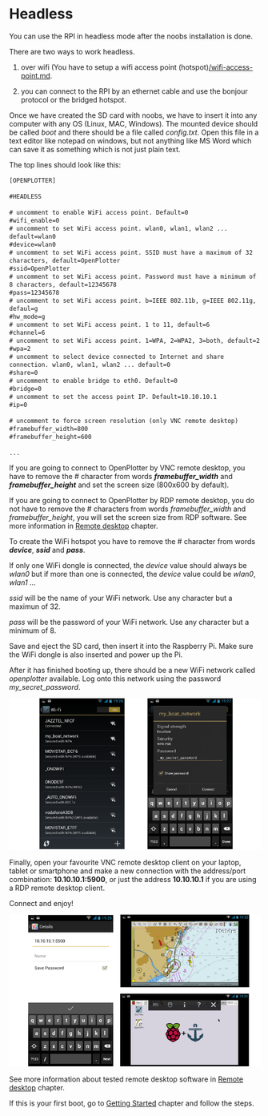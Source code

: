 # Headless

You can use the RPI in headless mode after the noobs installation is done.

There are two ways to work headless.

1. over wifi \(You have to setup a wifi access point \(hotspot\)[/wifi-access-point.md](/wifi-access-point.md).

2. you can connect to the RPI by an ethernet cable and use the bonjour protocol or the bridged hotspot.


Once we have created the SD card with noobs, we have to insert it into any computer with any OS \(Linux, MAC, Windows\). The mounted device should be called _boot_ and there should be a file called _config.txt_. Open this file in a text editor like notepad on windows, but not anything like MS Word which can save it as something which is not just plain text.

The top lines should look like this:

```
[OPENPLOTTER]

#HEADLESS

# uncomment to enable WiFi access point. Default=0
#wifi_enable=0
# uncomment to set WiFi access point. wlan0, wlan1, wlan2 ... default=wlan0
#device=wlan0
# uncomment to set WiFi access point. SSID must have a maximum of 32 characters, default=OpenPlotter
#ssid=OpenPlotter
# uncomment to set WiFi access point. Password must have a minimum of 8 characters, default=12345678
#pass=12345678
# uncomment to set WiFi access point. b=IEEE 802.11b, g=IEEE 802.11g, defaul=g
#hw_mode=g
# uncomment to set WiFi access point. 1 to 11, default=6
#channel=6
# uncomment to set WiFi access point. 1=WPA, 2=WPA2, 3=both, default=2
#wpa=2
# uncomment to select device connected to Internet and share connection. wlan0, wlan1, wlan2 ... default=0
#share=0
# uncomment to enable bridge to eth0. Default=0
#bridge=0
# uncomment to set the access point IP. Default=10.10.10.1
#ip=0

# uncomment to force screen resolution (only VNC remote desktop)
#framebuffer_width=800
#framebuffer_height=600

...
```

If you are going to connect to OpenPlotter by VNC remote desktop, you have to remove the \# character from words  _**framebuffer\_width**_ and _**framebuffer\_height**_ and set the screen size \(800x600 by default\).

If you are going to connect to OpenPlotter by RDP remote desktop, you do not have to remove the \# characters from words _framebuffer\_width_ and _framebuffer\_height_, you will set the screen size from RDP software. See more information in [Remote desktop](remote_desktop.md) chapter.

To create the WiFi hotspot you have to remove the \# character from words _**device**_, _**ssid**_ and _**pass**_.

If only one WiFi dongle is connected, the _device_ value should always be _wlan0_ but if more than one is connected, the _device_ value could be _wlan0_, _wlan1_ ...

_ssid_ will be the name of your WiFi network. Use any character but a maximun of 32.

_pass_ will be the password of your WiFi network. Use any character but a minimum of 8.



Save and eject the SD card, then insert it into the Raspberry Pi. Make sure the WiFi dongle is also inserted and power up the Pi.

After it has finished booting up, there should be a new WiFi network called _openplotter_ available. Log onto this network using the password _my\_secret\_password_.

![](headless1.png)

Finally, open your favourite VNC remote desktop client on your laptop, tablet or smartphone and make a new connection with the address/port combination: **10.10.10.1:5900**, or just the address **10.10.10.1** if you are using a RDP remote desktop client.

Connect and enjoy!

![](headless2.png)

See more information about tested remote desktop software in [Remote desktop](remote_desktop.md) chapter.

If this is your first boot, go to [Getting Started](getting_started.md) chapter and follow the steps.

